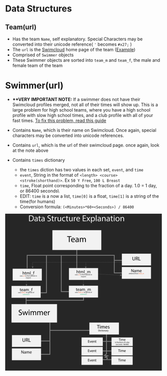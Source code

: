 # Data Structures

## Team(url)
- Has the team `Name`, self explanatory. Special Characters may be converted into their unicode reference( `'` becomes `#x27;` )
- The `url` is the [Swimcloud](https://swimcloud.com) home page of the team ([Example](https://www.swimcloud.com/team/44/))
- Comprised of `Swimmer` objects
- These Swimmer objects are sorted into `team_m` and `team_f`, the male and female team of the team

# Swimmer(url)
- **\*\*VERY IMPORTANT NOTE:** If a swimmer does not have their Swimcloud profiles merged, not all of their times will show up. This is a large problem for high school teams, where you have a high school profile with slow high school times, and a club profile with all of your fast times. [To fix this problem, read this guide](https://support.swimcloud.com/hc/en-us/articles/115004776054-I-have-duplicate-profiles)

- Contains `Name`, which is their name on Swimcloud. Once again, special characters may be converted into unicode references.
- Contains `url`, which is the url of their swimcloud page. once again, look at the note above
- Contains `times` dictionary
    - the `times` diction has two values in each set, `event`, and `time`
    - `event`, String in the format of `<length> <course> <stroke(shorthand)>`. Ex `50 Y Free`, `100 L Breast`
    - `time`, Float point corresponding to the fraction of a day. 1.0 = 1 day, or 86400 seconds\
    - EDIT: `time` is a now a list, `time[0]` is a float, `time[1]` is a string of the time(for humans)
    - Conversion formula: `(<Minutes>*60+<Seconds>) / 86400`

![Data Structure explanation in a picture](./Data-Structure.png)